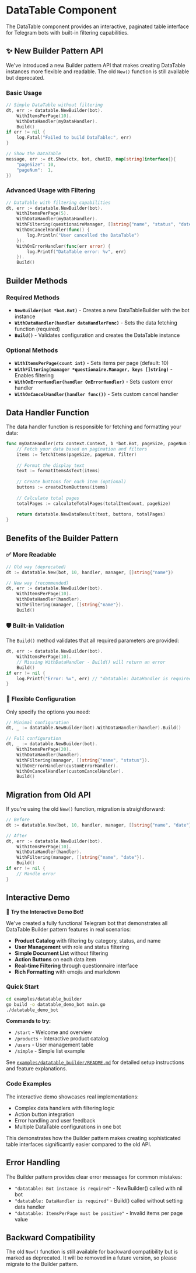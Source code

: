 # DataTable Component

The DataTable component provides an interactive, paginated table interface for Telegram bots with built-in filtering capabilities.

## ✨ New Builder Pattern API

We've introduced a new Builder pattern API that makes creating DataTable instances more flexible and readable. The old `New()` function is still available but deprecated.

### Basic Usage

```go
// Simple DataTable without filtering
dt, err := datatable.NewBuilder(bot).
    WithItemsPerPage(10).
    WithDataHandler(myDataHandler).
    Build()
if err != nil {
    log.Fatal("Failed to build DataTable:", err)
}

// Show the DataTable
message, err := dt.Show(ctx, bot, chatID, map[string]interface{}{
    "pageSize": 10,
    "pageNum":  1,
})
```

### Advanced Usage with Filtering

```go
// DataTable with filtering capabilities
dt, err := datatable.NewBuilder(bot).
    WithItemsPerPage(5).
    WithDataHandler(myDataHandler).
    WithFiltering(questionaireManager, []string{"name", "status", "date"}).
    WithOnCancelHandler(func() {
        log.Println("User cancelled the DataTable")
    }).
    WithOnErrorHandler(func(err error) {
        log.Printf("DataTable error: %v", err)
    }).
    Build()
```

## Builder Methods

### Required Methods

- **`NewBuilder(bot *bot.Bot)`** - Creates a new DataTableBuilder with the bot instance
- **`WithDataHandler(handler dataHandlerFunc)`** - Sets the data fetching function (required)
- **`Build()`** - Validates configuration and creates the DataTable instance

### Optional Methods

- **`WithItemsPerPage(count int)`** - Sets items per page (default: 10)
- **`WithFiltering(manager *questionaire.Manager, keys []string)`** - Enables filtering
- **`WithOnErrorHandler(handler OnErrorHandler)`** - Sets custom error handler
- **`WithOnCancelHandler(handler func())`** - Sets custom cancel handler

## Data Handler Function

The data handler function is responsible for fetching and formatting your data:

```go
func myDataHandler(ctx context.Context, b *bot.Bot, pageSize, pageNum int, filter map[string]interface{}) datatable.DataResult {
    // Fetch your data based on pagination and filters
    items := fetchItems(pageSize, pageNum, filter)
    
    // Format the display text
    text := formatItemsAsText(items)
    
    // Create buttons for each item (optional)
    buttons := createItemButtons(items)
    
    // Calculate total pages
    totalPages := calculateTotalPages(totalItemCount, pageSize)
    
    return datatable.NewDataResult(text, buttons, totalPages)
}
```

## Benefits of the Builder Pattern

### ✅ **More Readable**
```go
// Old way (deprecated)
dt := datatable.New(bot, 10, handler, manager, []string{"name"})

// New way (recommended)
dt, err := datatable.NewBuilder(bot).
    WithItemsPerPage(10).
    WithDataHandler(handler).  
    WithFiltering(manager, []string{"name"}).
    Build()
```

### 🛡️ **Built-in Validation**
The `Build()` method validates that all required parameters are provided:
```go
dt, err := datatable.NewBuilder(bot).
    WithItemsPerPage(10).
    // Missing WithDataHandler - Build() will return an error
    Build()
if err != nil {
    log.Printf("Error: %v", err) // "datatable: DataHandler is required"
}
```

### 🔧 **Flexible Configuration**
Only specify the options you need:
```go
// Minimal configuration
dt, _ := datatable.NewBuilder(bot).WithDataHandler(handler).Build()

// Full configuration
dt, _ := datatable.NewBuilder(bot).
    WithItemsPerPage(20).
    WithDataHandler(handler).
    WithFiltering(manager, []string{"name", "status"}).
    WithOnErrorHandler(customErrorHandler).
    WithOnCancelHandler(customCancelHandler).
    Build()
```

## Migration from Old API

If you're using the old `New()` function, migration is straightforward:

```go
// Before
dt := datatable.New(bot, 10, handler, manager, []string{"name", "date"})

// After  
dt, err := datatable.NewBuilder(bot).
    WithItemsPerPage(10).
    WithDataHandler(handler).
    WithFiltering(manager, []string{"name", "date"}).
    Build()
if err != nil {
    // Handle error
}
```

## Interactive Demo

🎯 **Try the Interactive Demo Bot!**

We've created a fully functional Telegram bot that demonstrates all DataTable Builder pattern features in real scenarios:

- **Product Catalog** with filtering by category, status, and name
- **User Management** with role and status filtering
- **Simple Document List** without filtering
- **Action Buttons** on each data item
- **Real-time Filtering** through questionnaire interface
- **Rich Formatting** with emojis and markdown

### Quick Start
```bash
cd examples/datatable_builder
go build -o datatable_demo_bot main.go
./datatable_demo_bot
```

**Commands to try:**
- `/start` - Welcome and overview
- `/products` - Interactive product catalog
- `/users` - User management table
- `/simple` - Simple list example

See [`examples/datatable_builder/README.md`](../examples/datatable_builder/README.md) for detailed setup instructions and feature explanations.

### Code Examples
The interactive demo showcases real implementations:
- Complex data handlers with filtering logic
- Action button integration
- Error handling and user feedback
- Multiple DataTable configurations in one bot

This demonstrates how the Builder pattern makes creating sophisticated table interfaces significantly easier compared to the old API.

## Error Handling

The Builder pattern provides clear error messages for common mistakes:

- `"datatable: Bot instance is required"` - NewBuilder() called with nil bot
- `"datatable: DataHandler is required"` - Build() called without setting data handler
- `"datatable: ItemsPerPage must be positive"` - Invalid items per page value

## Backward Compatibility

The old `New()` function is still available for backward compatibility but is marked as deprecated. It will be removed in a future version, so please migrate to the Builder pattern.
